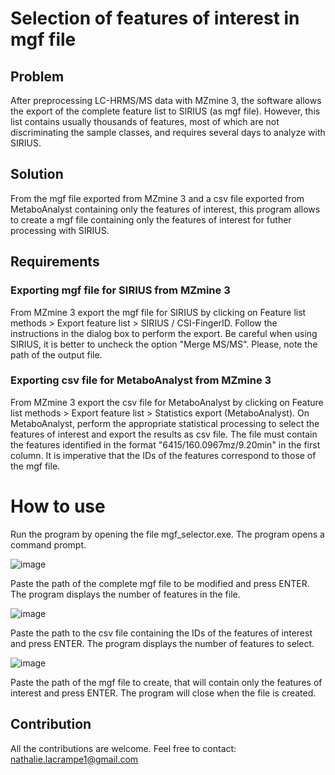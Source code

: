 # Selection of features of interest in mgf file
## Problem
After preprocessing LC-HRMS/MS data with MZmine 3, the software allows the export of the complete feature list to SIRIUS (as mgf file). However, this list contains usually thousands of features, most of which are not discriminating the sample classes, and requires several days to analyze with SIRIUS. 
## Solution
From the mgf file exported from MZmine 3 and a csv file exported from MetaboAnalyst containing only the features of interest, this program allows to create a mgf file containing only the features of interest for futher processing with SIRIUS.
## Requirements
###	Exporting mgf file for SIRIUS from MZmine 3 
From MZmine 3 export the mgf file for SIRIUS by clicking on Feature list methods > Export feature list > SIRIUS / CSI-FingerID. Follow the instructions in the dialog box to perform the export. Be careful when using SIRIUS, it is better to uncheck the option "Merge MS/MS".
Please, note the path of the output file.
###	Exporting csv file for MetaboAnalyst from MZmine 3
From MZmine 3 export the csv file for MetaboAnalyst by clicking on Feature list methods > Export feature list > Statistics export (MetaboAnalyst). On MetaboAnalyst, perform the appropriate statistical processing to select the features of interest and export the results as csv file.
The file must contain the features identified in the format "6415/160.0967mz/9.20min" in the first column. It is imperative that the IDs of the features correspond to those of the mgf file.
# How to use
Run the program by opening the file mgf_selector.exe.
The program opens a command prompt.

![image](https://github.com/NthlLcrmp/mgf_selector/assets/114736047/90524733-dd31-4087-9dc5-8d78fd27b0be)

Paste the path of the complete mgf file to be modified and press ENTER. The program displays the number of features in the file.

![image](https://github.com/NthlLcrmp/mgf_selector/assets/114736047/9ccf9472-0006-4748-a17e-13b0de60842a)

Paste the path to the csv file containing the IDs of the features of interest and press ENTER. The program displays the number of features to select.

![image](https://github.com/NthlLcrmp/mgf_selector/assets/114736047/b903ff8b-fab9-44b5-b1e2-6550e0cd1c70)

Paste the path of the mgf file to create, that will contain only the features of interest and press ENTER. The program will close when the file is created.
## Contribution
All the contributions are welcome. Feel free to contact: nathalie.lacrampe1@gmail.com
